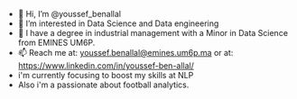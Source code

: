 - 👋 Hi, I’m @youssef_benallal
- 👀 I’m interested in Data Science and Data engineering
- 🌱 I have a degree in industrial management with a Minor in Data Science from EMINES UM6P.
- 📫 Reach me at: youssef.benallal@emines.um6p.ma or at: https://www.linkedin.com/in/youssef-ben-allal/
- i'm currently focusing to boost my skills at NLP
- Also i'm a passionate about football analytics.

<!---
youssef595/youssef595 is a ✨ special ✨ repository because its `README.md` (this file) appears on your GitHub profile.
You can click the Preview link to take a look at your changes.
--->
